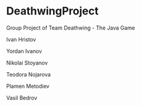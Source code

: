 # DeathwingProject
Group Project of Team Deathwing - The Java Game

Ivan Hristov

Yordan Ivanov

Nikolai Stoyanov

Teodora Nojarova

Plamen Metodiev

Vasil Bedrov